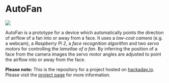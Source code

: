 # AutoFan
![](https://cdn.hackaday.io/images/1663911466761744254.png)

AutoFan is a prototype for a device which automatically points the direction of airflow of a fan into or away from a face. It uses a *low-cost camera* (e.g. a webcam), a *Raspberry Pi 2*, a *face recognition algorithm* and two *servo motors* for controlling the *lamellae of a fan*. By inferring the position of a face from the camera images the servo motor angles are adjusted to point the airflow into or away from the face.

**Please note:** This is the repository for a project hosted on [hackaday.io](http://hackaday.io/). Please visit the [project page](https://hackaday.io/project/12384-autofan-automated-air-flow-direction-control) for more information.